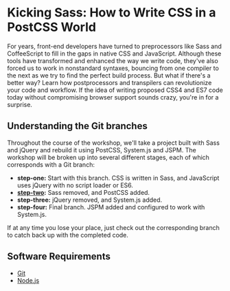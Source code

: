 # Kicking Sass: How to Write CSS in a PostCSS World

For years, front-end developers have turned to preprocessors like Sass and CoffeeScript to fill in the gaps in native CSS and JavaScript. Although these tools have transformed and enhanced the way we write code, they've also forced us to work in nonstandard syntaxes, bouncing from one compiler to the next as we try to find the perfect build process. But what if there's a better way? Learn how postprocessors and transpilers can revolutionize your code and workflow. If the idea of writing proposed CSS4 and ES7 code today without compromising browser support sounds crazy, you're in for a surprise.

## Understanding the Git branches
Throughout the course of the workshop, we'll take a project built with Sass and jQuery and rebuild it using PostCSS, System.js and JSPM. The workshop will be broken up into several different stages, each of which corresponds with a Git branch:

* **step-one:** Start with this branch. CSS is written in Sass, and JavaScript uses jQuery with no script loader or ES6.
* **[step-two](https://github.com/degdigital/kickingsass):** Sass removed, and PostCSS added.
* **step-three:** jQuery removed, and System.js added.
* **step-four:** Final branch. JSPM added and configured to work with System.js.

If at any time you lose your place, just check out the corresponding branch to catch back up with the completed code.

## Software Requirements
* [Git](https://git-scm.com/)
* [Node.js](https://nodejs.org/en/)